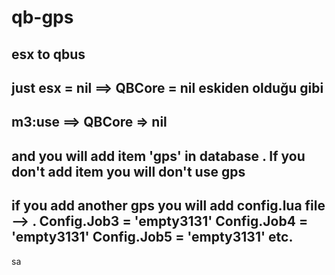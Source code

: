 # qb-gps
esx to qbus
----------------------------
just esx = nil ==> QBCore = nil 
eskiden olduğu gibi
-----------------------------
m3:use ==>  QBCore => nil 
-----------------------------
and you will add item 'gps' in database . If you don't add item you will don't use gps   
-----------------------------
if you add another gps you will add config.lua file -->
. 
Config.Job3 = 'empty3131'
Config.Job4 = 'empty3131'
Config.Job5 = 'empty3131'    etc.
--------------------------
sa
